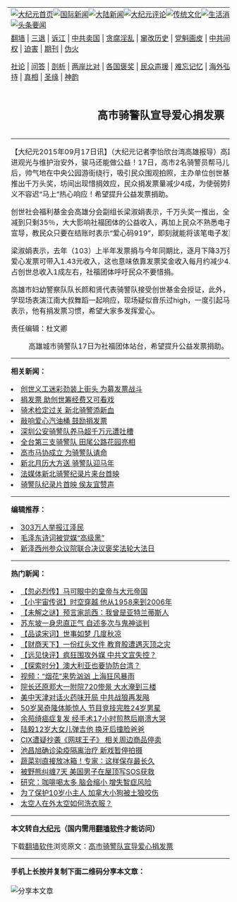 <a name="1" id="1" target="_blank"></a><span id="1"></span>
<table align=center border="0"><tr><td colspan="2" VALIGN=TOP><a href="https://github.com/vedqcv3546/djy/blob/master/gb/nf1351518.md#1"><img src="https://raw.githubusercontent.com/vedqcv3546/www/master/t/djy/1.jpg" title="大纪元首页" alt="大纪元首页"></a><a href="https://github.com/vedqcv3546/djy/blob/master/gb/n24hr.md#1"><img src="https://raw.githubusercontent.com/vedqcv3546/www/master/t/djy/3.jpg" title="国际新闻" alt="国际新闻"></a><a href="https://github.com/vedqcv3546/djy/blob/master/gb/nsc413.md#1"><img src="https://raw.githubusercontent.com/vedqcv3546/www/master/t/djy/4.jpg" title="大陆新闻" alt="大陆新闻"></a><a href="https://github.com/vedqcv3546/djy/blob/master/gb/news392.md#1"><img src="https://raw.githubusercontent.com/vedqcv3546/www/master/t/djy/5.jpg" title="大纪元评论" alt="大纪元评论"></a><a href="https://github.com/vedqcv3546/djy/blob/master/gb/news2007.md#1"><img src="https://raw.githubusercontent.com/vedqcv3546/www/master/t/djy/6.jpg" title="传统文化" alt="传统文化"></a><a href="https://github.com/vedqcv3546/djy/blob/master/gb/news2008.md#1"><img src="https://raw.githubusercontent.com/vedqcv3546/www/master/t/djy/7.jpg" title="生活消费" alt="生活消费"></a><a href="https://github.com/vedqcv3546/djy/blob/master/gb/ncyule.md#1"><img src="https://raw.githubusercontent.com/vedqcv3546/www/master/t/djy/8.jpg" title="娱乐休闲" alt="娱乐休闲"></a><a href="https://github.com/vedqcv3546/djy/blob/master/gb/nsc1002.md#1"><img src="https://raw.githubusercontent.com/vedqcv3546/www/master/t/djy/9.jpg" title="健康" alt="健康"></a><a href="https://github.com/vedqcv3546/djy/blob/master/gb/nf6092.md#1"><img src="https://raw.githubusercontent.com/vedqcv3546/www/master/t/djy/10a.jpg" title="独家" alt="独家"></a><a href="https://github.com/vedqcv3546/djy/blob/master/gb/nf4514.md#1"><img src="https://raw.githubusercontent.com/vedqcv3546/www/master/t/djy/12a.jpg" title="头条要闻" alt="头条要闻"></a></td></tr>
<tr><td colspan="2" VALIGN=TOP><a target="_blank" href="https://github.com/vedqcv3546/www/blob/master/README.md?zsrh#1">翻墙</a> | <a target="_blank" href="https://github.com/vedqcv3546/djy/blob/master/gb/nf5657.md#1">三退</a> | <a target="_blank" href="https://github.com/vedqcv3546/djy/blob/master/gb/nf6124.md#1">诉江</a> | <a target="_blank" href="https://github.com/vedqcv3546/djy/blob/master/gb/nf1176117.md#1">中共卖国</a> | <a target="_blank" href="https://github.com/vedqcv3546/djy/blob/master/gb/nf5773.md#1">贪腐淫乱</a> | <a target="_blank" href="https://github.com/vedqcv3546/djy/blob/master/gb/nf1176115.md#1">窜改历史</a> | <a target="_blank" href="https://github.com/vedqcv3546/djy/blob/master/gb/nf1176107.md#1">党魁画皮</a> | <a target="_blank" href="https://github.com/vedqcv3546/djy/blob/master/gb/nf1320400.md#1">中共间谍</a> | <a target="_blank" href="https://github.com/vedqcv3546/djy/blob/master/gb/nf1176114.md#1">破坏传统</a> | <a target="_blank" href="https://github.com/vedqcv3546/ntdtv/blob/master/gb/prog447_1.md#1">恶贯满盈</a> | <a target="_blank" href="https://github.com/vedqcv3546/djy/blob/master/gb/ncid278.md#1">人权</a> | <a target="_blank" href="https://github.com/vedqcv3546/djy/blob/master/gb/nf1176111.md#1">迫害</a> | <a target="_blank" href="https://gitlab.com/szzdlab/mh-qikan/blob/master/README.md#1">期刊</a> | <a target="_blank" href="https://github.com/vedqcv3546/djy/blob/master/gb/nf5562.md#1">伪火</a></p><p><a target="_blank" href="https://github.com/vedqcv3546/djy/blob/master/gb/9p.md#1">社论</a> | <a target="_blank" href="https://github.com/vedqcv3546/djy/blob/master/gb/nf4378.md#1">问答</a> | <a target="_blank" href="https://github.com/vedqcv3546/djy/blob/master/gb/nf5792.md#1">剖析</a> | <a target="_blank" href="https://github.com/vedqcv3546/djy/blob/master/gb/nf5735.md#1">两岸比对</a> | <a target="_blank" href="https://github.com/vedqcv3546/djy/blob/master/gb/nf6119.md#1">各国褒奖</a> | <a target="_blank" href="https://github.com/vedqcv3546/djy/blob/master/gb/nf6120.md#1">民众声援</a> | <a target="_blank" href="https://github.com/vedqcv3546/djy/blob/master/gb/nf1188594.md#1">难忘记忆</a> | <a target="_blank" href="https://github.com/vedqcv3546/djy/blob/master/gb/nf3180.md#1">海外弘传</a> | <a target="_blank" href="https://github.com/vedqcv3546/djy/blob/master/gb/nf5410.md#1">万人上访</a> | <a target="_blank" href="https://github.com/vedqcv3546/www/blob/master/README.md?zsrh#1">平台首页</a> | <a target="_blank" href="https://github.com/vedqcv3546/djy/blob/master/gb/nf4386.md#1">支持</a> | <a target="_blank" href="https://github.com/vedqcv3546/djy/blob/master/gb/nf4389.md#1">真相</a> | <a target="_blank" href="https://github.com/vedqcv3546/djy/blob/master/gb/nf5790.md#1">圣缘</a> | <a target="_blank" href="https://github.com/vedqcv3546/djy/blob/master/gb/nf4786.md#1">神韵</a></td></tr>
<tr><td VALIGN=TOP width="626"><h2 align=center>高市骑警队宣导爱心捐发票</h2>

<h6></h6>
<hr>
<p>【大纪元2015年09月17日讯】（大纪元记者李怡欣台湾高雄报导）高雄城市观光<ahref="https://github.com/vedqcv3546/djy/blob/master/gb/tag/%E9%AA%91%E8%AD%A6%E9%98%9F.md#1">骑警队</a>除了促进观光与维护治安外，骏马还能做公益！17日，高市2名骑警员帮马儿鞍上爱心<ahref="https://github.com/vedqcv3546/djy/blob/master/gb/tag/%E6%8D%90%E5%8F%91%E7%A5%A8.md#1">捐发票</a>公益看板后，帅气地在中央公园游街绕行，吸引民众围观拍照，主办单位<ahref="https://github.com/vedqcv3546/djy/blob/master/gb/tag/%E5%88%9B%E4%B8%96.md#1">创世</a>基金会表示，由于统一发票推出千万头奖，坊间出现惜捐效应，民众<ahref="https://github.com/vedqcv3546/djy/blob/master/gb/tag/%E6%8D%90%E5%8F%91%E7%A5%A8.md#1">捐发票</a>量减少4成，为使弱势照顾不中断，高市<ahref="https://github.com/vedqcv3546/djy/blob/master/gb/tag/%E9%AA%91%E8%AD%A6%E9%98%9F.md#1">骑警队</a>义不容迟“马上”热心响应！希望提升公益发票捐助。</p>
<p><ahref="https://github.com/vedqcv3546/djy/blob/master/gb/tag/%E5%88%9B%E4%B8%96.md#1">创世</a>社会福利基金会高雄分会副组长梁淑娟表示，千万头奖一推出，全国捐票率从过去78.5％锐减到只剩35％，大大影响社福团体的公益收入，再加上民众不熟悉电子发票捐赠方式，因此特地宣导，教民众只要在结账时表示“爱心码919”，即刻就能将该笔电子发票捐给创世。</p>
<p>梁淑娟表示，去年（103）上半年发票捐与今年同期比，逐月下降3万张，中奖总金额换算一张爱心发票可带入1.43元收入，这也意味依靠发票奖金收入每月约减少4.3万元，然而发票收入约占创世总收入1成左右，社福团体呼吁民众不要惜捐。</p>
<p>高雄市妇幼警察队队长颜和贤代表骑警队接受创世基金会授证，此外，还有高雄市立高雄高商同学现场表演江南大叔舞蹈一起响应，现场疑似音乐过high，一度引起马儿情绪躁动。民众林先生表示，他有捐发票习惯，希望大家多发挥爱心。</p>
<p>责任编辑：杜文卿</p>
<figure id="attachment_6506440" aria-describedby="caption-attachment-6506440" style="width: 600px" class="wp-caption aligncenter"><ahref=" https://i.epochtimes.com/assets/uploads/2015/09/1509170650481758-600x450.jpg" target="_blank" rel="noreferrer noopener"></a><figcaption id="caption-attachment-6506440" class="wp-caption-text">高雄城市骑警队17日为社福团体站台，希望提升公益发票捐助。（李怡欣／大纪元）</figcaption></figure>

<hr>


<strong>相关新闻：</strong>
<li><a href="https://github.com/vedqcv3546/djy/blob/master/gb/11/7/27/n3326962.md#1">创世义工迷彩劲装上街头 为募发票战斗</a></li>
<li><a href="https://github.com/vedqcv3546/djy/blob/master/gb/11/11/22/n3437222.md#1">捐发票  助创世筹经费又可看戏</a></li>
<li><a href="https://github.com/vedqcv3546/djy/blob/master/gb/13/3/9/n3818713.md#1">骑术检定过关  新北骑警添新血</a></li>
<li><a href="https://github.com/vedqcv3546/djy/blob/master/gb/13/3/23/n3829541.md#1">敲响爱心汽油桶  鼓励捐发票</a></li>
<li><a href="https://github.com/vedqcv3546/djy/blob/master/gb/13/6/5/n3887303.md#1">深圳公安骑警队养马超千万元遭吐槽</a></li>
<li><a href="https://github.com/vedqcv3546/djy/blob/master/gb/13/10/7/n3981405.md#1">全台第三支骑警队 田尾公路花园亮相</a></li>
<li><a href="https://github.com/vedqcv3546/djy/blob/master/gb/13/12/1/n4023978.md#1">高市马协成立  为骑警队请命</a></li>
<li><a href="https://github.com/vedqcv3546/djy/blob/master/gb/13/12/27/n4044149.md#1">新北月历大方送 骑警队迎马年</a></li>
<li><a href="https://github.com/vedqcv3546/djy/blob/master/gb/14/6/14/n4178429.md#1">法媒体新北骑警纪录片来台首映</a></li>
<li><a href="https://github.com/vedqcv3546/djy/blob/master/gb/14/6/16/n4179496.md#1">骑警队纪录片首映  侯友宜赞声</a></li>
<hr>


<strong>编辑推荐：</strong>
<li><a href="https://github.com/vedqcv3546/djy/blob/master/gb/18/12/9/n10900044.md?dfh#1" target="_blank">303万人举报江泽民</a></li><li><a href="https://github.com/tsiac2612/djy/blob/master/gb/17/11/26/n9894912.md#1" target="_blank">毛泽东诗词被党媒“高级黑”</a></li><li><a href="https://github.com/tsiac2612/djy/blob/master/gb/19/5/9/n11245885.md#1" target="_blank">新泽西州参众议院联合决议褒奖法轮大法日</a></li>
<hr>

<strong>热门新闻：</strong>
<li><a href="https://github.com/vedqcv3546/djy/blob/master/gb/21/7/9/n13079158.md#1">【忽必烈传】马可眼中的皇帝与大元帝国</a></li>
<li><a href="https://github.com/vedqcv3546/djy/blob/master/gb/21/7/24/n13111358.md#1">【小宇宙传说】时空穿越 他从1958来到2006年</a></li>
<li><a href="https://github.com/vedqcv3546/djy/blob/master/gb/21/7/20/n13102389.md#1">【未解之谜】预言家凯西：我曾是亚特兰蒂斯人</a></li>
<li><a href="https://github.com/vedqcv3546/djy/blob/master/gb/21/7/12/n13083162.md#1">苏东坡一身忠直正气 自述多次与鬼神谈判</a></li>
<li><a href="https://github.com/vedqcv3546/djy/blob/master/gb/21/7/20/n13101165.md#1">【品读宋词】世事如梦 几度秋凉</a></li>
<li><a href="https://github.com/vedqcv3546/djy/blob/master/gb/21/7/27/n13119411.md#1">【财商天下】一份红头文件 教育股遭遇灭顶之灾</a></li>
<li><a href="https://github.com/vedqcv3546/djy/blob/master/gb/21/7/26/n13117257.md#1">【远见快评】疯狂围攻外媒 中共文宣失控？</a></li>
<li><a href="https://github.com/vedqcv3546/djy/blob/master/gb/21/7/27/n13117586.md#1">【探索时分】澳大利亚也要协防台湾？</a></li>
<li><a href="https://github.com/vedqcv3546/djy/blob/master/gb/21/7/26/n13115353.md#1">视频：“烟花”来势汹汹 上海狂风暴雨</a></li>
<li><a href="https://github.com/vedqcv3546/djy/blob/master/gb/21/7/26/n13115814.md#1">院长还原郑大一附院720惨景 大水淹到三楼</a></li>
<li><a href="https://github.com/vedqcv3546/djy/blob/master/gb/21/7/26/n13115875.md#1">美中天津对话火药味开局 中共战狼再发飚</a></li>
<li><a href="https://github.com/vedqcv3546/djy/blob/master/gb/21/7/25/n13114539.md#1">50岁吴奇隆体能惊人 节目竞技完胜24岁男星</a></li>
<li><a href="https://github.com/vedqcv3546/djy/blob/master/gb/21/7/27/n13117895.md#1">余苑绮癌症复发 经手术17小时煎熬后崩溃大哭</a></li>
<li><a href="https://github.com/vedqcv3546/djy/blob/master/gb/21/7/25/n13114673.md#1">陆毅12岁大女儿弹吉他 换牙后撞脸爸爸</a></li>
<li><a href="https://github.com/vedqcv3546/djy/blob/master/gb/21/7/26/n13115981.md#1">CIX遭疑抄袭《网球王子》 相关周边商品停卖</a></li>
<li><a href="https://github.com/vedqcv3546/djy/blob/master/gb/21/7/26/n13115286.md#1">池昌旭确诊染疫隔离治疗 新戏暂停拍摄</a></li>
<li><a href="https://github.com/vedqcv3546/djy/blob/master/gb/21/7/21/n13105343.md#1">蔬菜别直接放冰箱！专家：这样保存最长久</a></li>
<li><a href="https://github.com/vedqcv3546/djy/blob/master/gb/21/7/25/n13113232.md#1">被野熊纠缠7天 美国男子在屋顶写SOS获救</a></li>
<li><a href="https://github.com/vedqcv3546/djy/blob/master/gb/21/7/27/n13117646.md#1">研究：咖啡喝太多 脑会缩小 增失智症风险</a></li>
<li><a href="https://github.com/vedqcv3546/djy/blob/master/gb/21/7/25/n13113601.md#1">为了保护10岁小主人 加拿大小狗被土狼咬伤</a></li>
<li><a href="https://github.com/vedqcv3546/djy/blob/master/gb/21/7/26/n13115970.md#1">太空人在外太空如何洗衣服？</a></li>
<hr>

<strong>本文转自<a href="https://www.epochtimes.com">大纪元</a>（国内需用<a href="https://github.com/vedqcv3546/www/blob/master/README.md#8">翻墙软件</a>才能访问）</strong><p>下载<a href="https://github.com/vedqcv3546/www/blob/master/README.md#8">翻墙软件</a>浏览原文：<a href="https://www.epochtimes.com/gb/15/9/17/n4529961.htm">高市骑警队宣导爱心捐发票</a></p><hr>

<strong>手机上长按并复制下面二维码分享本文章：</strong><br><br><img src="https://chart.apis.google.com/chart?cht=qr&chs=240x240&choe=UTF-8&chld=M|2&chl=https://github.com/vedqcv3546/djy/blob/master/gb/15/9/17/n4529961.md%231" title="分享本文章"></td><td VALIGN=TOP><a href="https://github.com/vedqcv3546/djy/blob/master/gb/16/1/21/n4622075.md?dfh#1" target="_blank"><img src="https://raw.githubusercontent.com/vedqcv3546/djy/master/gb/300/wei-f1.jpg" title="中共的伪火骗局"  alt="中共的伪火骗局"></a><br><a href="https://github.com/vedqcv3546/www/blob/master/README.md?dfh#9" target="_blank"><img src="https://raw.githubusercontent.com/vedqcv3546/djy/master/gb/300/yong-h.jpg" title="永恒的见证"  alt="永恒的见证"></a><br><a href="https://github.com/vedqcv3546/djy/blob/master/gb/13/9/29/n3974789.md?dfh#1" target="_blank"><img src="https://raw.githubusercontent.com/vedqcv3546/djy/master/gb/300/shang-lnz.jpg" title="善良女子被中共投男牢"  alt="善良女子被中共投男牢"></a><br><a href="https://github.com/vedqcv3546/djy/blob/master/gb/16/3/16/n4663449.md?dfh#1" target="_blank"><img src="https://raw.githubusercontent.com/vedqcv3546/djy/master/gb/300/huo-z3.jpg" title="警卫目击活摘器官"  alt="警卫目击活摘器官"></a><br><a href="https://github.com/vedqcv3546/djy/blob/master/gb/16/8/7/n8177641.md?dfh#1" target="_blank"><img src="https://raw.githubusercontent.com/vedqcv3546/djy/master/gb/300/huo-z4.jpg" title="证人描述活摘恐怖"  alt="证人描述活摘恐怖"></a><br><a href="https://github.com/vedqcv3546/djy/blob/master/gb/10/4/19/n2881569.md?dfh#1" target="_blank"><img src="https://raw.githubusercontent.com/vedqcv3546/djy/master/gb/300/huo-z1.jpg" title="揭开活摘器官黑幕"  alt="揭开活摘器官黑幕"></a><br><a href="https://github.com/vedqcv3546/djy/blob/master/gb/10/11/7/n3077476.md?dfh#1" target="_blank"><img src="https://raw.githubusercontent.com/vedqcv3546/djy/master/gb/300/ma-ks.jpg" title="马克思的成魔之路"  alt="马克思的成魔之路"></a><br><a href="https://github.com/vedqcv3546/djy/blob/master/gb/14/6/9/n4173977.md?dfh#1" target="_blank"><img src="https://raw.githubusercontent.com/vedqcv3546/djy/master/gb/300/chang-zs.jpg" title="藏字石 蕴天机"  alt="藏字石 蕴天机"></a><br><a href="https://github.com/vedqcv3546/djy/blob/master/gb/18/5/10/n10381511.md?dfh#1" target="_blank"><img src="https://raw.githubusercontent.com/vedqcv3546/djy/master/gb/300/st1.jpg" title="关注三亿人三退"  alt="关注三亿人三退"></a><br><a href="https://github.com/vedqcv3546/djy/blob/master/gb/18/3/21/n10237682.md?dfh#1" target="_blank"><img src="https://raw.githubusercontent.com/vedqcv3546/djy/master/gb/300/jie-t.jpg" title="解体中共复兴中华"  alt="解体中共复兴中华"></a><br><a href="https://github.com/vedqcv3546/djy/blob/master/gb/9/2/9/n2422991.md?dfh#1" target="_blank"><img src="https://raw.githubusercontent.com/vedqcv3546/djy/master/gb/300/gao-zs.jpg" title="中共迫害良心律师"  alt="中共迫害良心律师"></a><br><a href="https://github.com/vedqcv3546/djy/blob/master/gb/18/12/9/n10900044.md?dfh#1" target="_blank"><img src="https://raw.githubusercontent.com/vedqcv3546/djy/master/gb/300/sj1.jpg" title="三百多万人举报江泽民"  alt="三百多万人举报江泽民"></a><br><a href="https://github.com/vedqcv3546/djy/blob/master/gb/18/8/28/n10672014.md?dfh#1" target="_blank"><img src="https://raw.githubusercontent.com/vedqcv3546/djy/master/gb/300/sj2.jpg" title="这些官员为何起诉江泽民"  alt="这些官员为何起诉江泽民"></a><br><a href="https://github.com/vedqcv3546/djy/blob/master/gb/8/12/18/n2367165.md?dfh#1" target="_blank"><img src="https://raw.githubusercontent.com/vedqcv3546/djy/master/gb/300/liangan.jpg" title="海峡两岸的强烈对比"  alt="海峡两岸的强烈对比"></a><br><a href="https://github.com/vedqcv3546/djy/blob/master/gb/15/12/10/n4593139.md?dfh#1" target="_blank"><img src="https://raw.githubusercontent.com/vedqcv3546/djy/master/gb/300/jia-ndzl.jpg" title="加拿大总理的贺信"  alt="加拿大总理的贺信"></a><br><a href="https://github.com/vedqcv3546/djy/blob/master/gb/11/6/17/n3289382.md?dfh#1" target="_blank"><img src="https://raw.githubusercontent.com/vedqcv3546/djy/master/gb/300/xiao-wd.jpg" title="探寻真相兼听则明"  alt="探寻真相兼听则明"></a><br><a href="https://github.com/vedqcv3546/djy/blob/master/gb/18/10/27/n10812623.md?dfh#1" target="_blank"><img src="https://raw.githubusercontent.com/vedqcv3546/djy/master/gb/300/yindu.jpg" title="印度媒体报道东方"  alt="印度媒体报道东方"></a><br><a href="https://github.com/vedqcv3546/djy/blob/master/gb/18/6/9/n10469652.md?dfh#1" target="_blank"><img src="https://raw.githubusercontent.com/vedqcv3546/djy/master/gb/300/xie-j.jpg" title="不一样的海外校园"  alt="不一样的海外校园"></a><br><a href="https://github.com/vedqcv3546/djy/blob/master/gb/7/4/5/n1669415.md?dfh#1" target="_blank"><img src="https://raw.githubusercontent.com/vedqcv3546/djy/master/gb/300/li-up.jpg" title="从大师到徒弟的传奇"  alt="从大师到徒弟的传奇"></a><br><a href="https://github.com/vedqcv3546/djy/blob/master/gb/17/5/26/n9191512.md?dfh#1" target="_blank"><img src="https://raw.githubusercontent.com/vedqcv3546/djy/master/gb/300/zfl2.jpg" title="亿万人与东方一本奇书"  alt="亿万人与东方一本奇书"></a><br><a href="https://github.com/vedqcv3546/djy/blob/master/gb/13/11/27/n4020290.md?dfh#1" target="_blank"><img src="https://raw.githubusercontent.com/vedqcv3546/djy/master/gb/300/zhen-h.jpg" title="大陆见不到的震撼场面"  alt="大陆见不到的震撼场面"></a><br><a href="https://github.com/vedqcv3546/djy/blob/master/gb/15/7/17/n4482910.md?dfh#1" target="_blank"><img src="https://raw.githubusercontent.com/vedqcv3546/djy/master/gb/300/dalu-sk.jpg" title="人心向善 大陆当初盛况"  alt="人心向善 大陆当初盛况"></a><br><a href="https://github.com/vedqcv3546/djy/blob/master/gb/19/1/5/n10955468.md?dfh#1" target="_blank"><img src="https://raw.githubusercontent.com/vedqcv3546/djy/master/gb/300/zfl1.jpg" title="追寻真理 这书讲什么"  alt="追寻真理 这书讲什么"></a><br><a href="https://github.com/vedqcv3546/www/blob/master/README.md?dfh#1" target="_blank"><img src="https://raw.githubusercontent.com/vedqcv3546/djy/master/gb/300/fq1.jpg" title="下载免费翻墙软件"  alt="下载免费翻墙软件"></a><br></td></tr></table>
